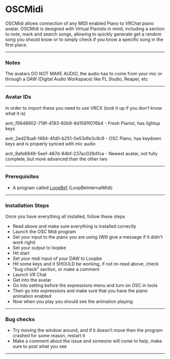 # OSCMidi

OSCMidi allows connection of any MIDI enabled Piano to VRChat piano avatar. OSCMidi is designed with Virtual Pianists in mind, including a section to note, mark and search songs, allowing to quickly generate get a random song you should know or to simply check if you know a specific song in the first place.

-----------------------------------

### Notes

The avatars DO NOT MAKE AUDIO, the audio has to come from your mic or through a DAW (Digital Audio Workspace) like FL Studio, Reaper, etc

-----------------------------------

### Avatar IDs

In order to import these you need to use VRCX (look it up if you don't know what it is)

avtr_f5648902-719f-4193-80b9-8d1581f076b4 - Fresh Pianist, has lightup keys

avtr_2ed21ba8-f484-4fd0-b251-0e53dfe3c9c9 - OSC Piano, has keydown keys and is properly synced with mic audio

avtr_9afe6649-5eef-487d-84bf-237ac039d1ca - Newest avatar, not fully complete, but more advanced than the other two

-----------------------------------

### Prerequisites

- A program called [LoopBe1](https://nerds.de/en/download.html) (LoopBeInternalMidi)

-----------------------------------

### Installation Steps

Once you have everything all installed, follow these steps

- Read above and make sure everything is installed correctly
- Launch the OSC Midi program
- Set your input to the piano you are using (Will give a message if it didn't work right)
- Set your output to loopbe
- Hit start
- Set your midi input of your DAW to Loopbe
- Hit some keys and it SHOULD be working, if not re-read above, check "bug check" section, or make a comment
- Launch VR Chat
- Get into the avatar
- Go into setting before the expressions menu and turn on OSC in tools
- Then go into expressions and make sure that you have the piano animation enabled
- Now when you play you should see the animation playing

-----------------------------------

### Bug checks

- Try moving the window around, and if it doesn't move then the program crashed for some reason, restart it
- Make a comment about the issue and someone will come to help, make sure to post what you see

-----------------------------------
